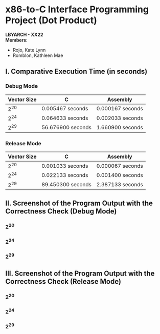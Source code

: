 # x86-to-C Interface Programming Project (Dot Product)
**LBYARCH - XX22** <br>
**Members:**
- Rojo, Kate Lynn
- Romblon, Kathleen Mae

## I. Comparative Execution Time (in seconds)

### Debug Mode
| Vector Size     |         C         |     Assembly    | 
| --------------- | ------------------| --------------- | 
| 2<sup>20</sup>  |  0.005467 seconds | 0.000167 seconds|
| 2<sup>24</sup>  |  0.064633 seconds | 0.002033 seconds|
| 2<sup>29</sup>  | 56.676900 seconds | 1.660900 seconds|


### Release Mode
| Vector Size     |         C         |     Assembly    | 
| --------------- | ------------------| --------------- | 
| 2<sup>20</sup>  |  0.001033 seconds | 0.000067 seconds|
| 2<sup>24</sup>  |  0.022133 seconds | 0.001400 seconds|
| 2<sup>29</sup>  | 89.450300 seconds | 2.387133 seconds|

## II. Screenshot of the Program Output with the Correctness Check (Debug Mode)

### 2<sup>20</sup>


### 2<sup>24</sup>


### 2<sup>29</sup>


## III. Screenshot of the Program Output with the Correctness Check (Release Mode)

### 2<sup>20</sup>


### 2<sup>24</sup>


### 2<sup>29</sup>

